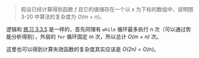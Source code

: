 > 假设已经计算得到函数 *f* 且它的值储存在一个以 *s* 为下标的数组中，说明图 3-20 中算法的复杂度为 *O(m + n)*。

逻辑和 [练习 3.3.5](../%21%21%20Exercise%203.4.5) 是一样的，首先同理有 `while` 循环最多执行 *n* 次（可以通过势能分析得到），外层的 `for` 循环固定 *m* 次，所以总计 *O(m + n)* 次。

这里也可以得到计算失效函数的复杂度其实应该是 *O(2n) = O(n)*。
